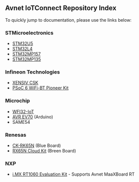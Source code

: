 ## Avnet IoTConnect Repository Index
To quickly jump to documentation, please use the links below:

### STMicroelectronics
* [STM32U5](https://github.com/avnet-iotconnect/iotc-azurertos-stm32-u5)
* [STM32L4](https://github.com/avnet-iotconnect/iotc-azurertos-sdk/tree/main/samples/stm32l4)
* [STM32MP157](https://github.com/avnet-iotconnect/iotc-pov-engineering/tree/main/STM32MP157F-DK2_Demo)
* [STM32MP135](https://github.com/avnet-iotconnect/iotc-pov-engineering/tree/main/STM32MP135F-DK2_Demo)

### Infineon Technologies
* [XENSIV CSK](https://github.com/avnet-iotconnect/iotc-modustoolbox-xensiv-example)
* [PSoC 6 WiFi-BT Pioneer Kit](https://github.com/avnet-iotconnect/iotc-modustoolbox-example)

### Microchip
* [WFI32-IoT](https://github.com/avnet-iotconnect/iotc-azurertos-sdk/tree/main/samples/wfi32iot)
* [AVR EV70](https://github.com/avnet-iotconnect/iotc-arduino-mchp-avr-sdk) (Arduino)
* SAME54

### Renesas
* [CK-RK65N](https://github.com/avnet-iotconnect/iotc-azurertos-sdk/tree/main/samples/ck-rx65n) (Blue Board)
* [RX65N Cloud Kit](https://github.com/avnet-iotconnect/iotc-azurertos-sdk/tree/main/samples/rx65ncloudkit) (Breen Board)

### NXP
* [i.MX RT1060 Evaluation Kit](https://github.com/avnet-iotconnect/iotc-azurertos-sdk/tree/main/samples/maaxboardrt) - Supports Avnet MaaXBoard RT
